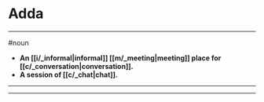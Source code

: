 # Adda
---
#noun
- **An [[i/_informal|informal]] [[m/_meeting|meeting]] place for [[c/_conversation|conversation]].**
- **A session of [[c/_chat|chat]].**
---
---
